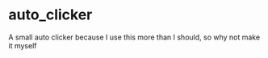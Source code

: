 # auto_clicker
A small auto clicker because I use this more than I should, so why not make it myself
